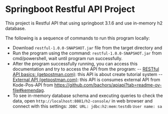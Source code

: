 # Springboot Restful API Project

This project is Restful API that using springboot 3.1.6 and use in-memory h2 database.

The following is a sequence of commands to run this program locally:
- Download `restful-1.0.0-SNAPSHOT.jar`  file from the target directory and 
- Run the program using the command:  `restful-1.0.0-SNAPSHOT.jar` from cmd/powershell, wait until program run successfully.
- After the program successfully running, you can access this documentation and try to access the API from the program:
-- [RESTful API basics: (getpostman.com)](https://documenter.getpostman.com/view/14219981/2s9Ykq6feQ): this API is about create tutorial system
-- [External API (getpostman.com)](https://documenter.getpostman.com/view/14219981/2s9Ykq6fih): this API is consumes external API from Kode-Pos-API from https://github.com/bachors/apiapi?tab=readme-ov-file#kemendag.
- To see in-memory database schema and executing queries to check the data, open `http://localhost:8081/h2-console/` in web browser and connect with this settings: 
`JDBC URL: jdbc:h2:mem:testdb`
`User name: sa`